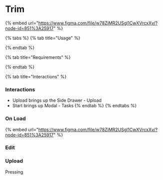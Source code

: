 # Trim

{% embed url="https://www.figma.com/file/w78ZiMR2USgl1CwXVrcxXv/?node-id=851%3A25917" %}

{% tabs %}
{% tab title="Usage" %}

{% endtab %}

{% tab title="Requirements" %}

{% endtab %}

{% tab title="Interactions" %}
### Interactions

* Upload brings up the Side Drawer - Upload
* Start brings up Modal - Tasks
{% endtab %}
{% endtabs %}

### On Load

{% embed url="https://www.figma.com/file/w78ZiMR2USgl1CwXVrcxXv/?node-id=851%3A25917" %}

### Edit

### Upload

Pressing 

